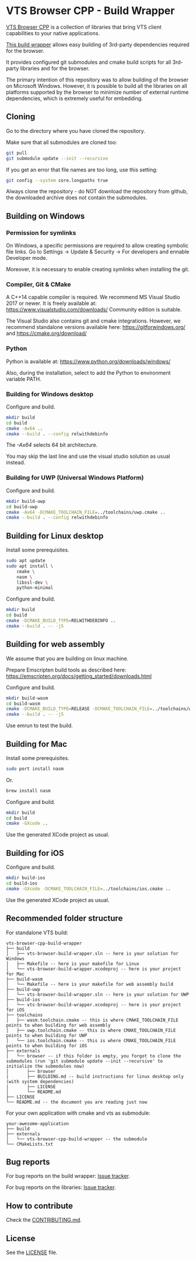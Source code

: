 # VTS Browser CPP - Build Wrapper

[VTS Browser CPP](https://github.com/melowntech/vts-browser-cpp) is a collection of libraries that bring VTS client capabilities to your native applications.

[This build wrapper](https://github.com/melowntech/vts-browser-cpp-build-wrapper) allows easy building of 3rd-party dependencies required for the browser.

It provides configured git submodules and cmake build scripts for all 3rd-party libraries and for the browser.

The primary intention of this repository was to allow building of the browser on Microsoft Windows.
However, it is possible to build all the libraries on all platforms supported by the browser to minimize number of external runtime dependencies, which is extremely useful for embedding.

## Cloning

Go to the directory where you have cloned the repository.

Make sure that all submodules are cloned too:
```bash
git pull
git submodule update --init --recursive
```

If you get an error that file names are too long, use this setting:
```bash
git config --system core.longpaths true
```

Always clone the repository - do NOT download the repository from github, the downloaded archive does not contain the submodules.

## Building on Windows

### Permission for symlinks

On Windows, a specific permissions are required to allow creating symbolic file links.
Go to Settings -> Update & Security -> For developers and ennable Developer mode.

Moreover, it is necessary to enable creating symlinks when installing the git.

### Compiler, Git & CMake

A C++14 capable compiler is required.
We recommend MS Visual Studio 2017 or newer.
It is freely available at: https://www.visualstudio.com/downloads/
Community edition is suitable.

The Visual Studio also contains git and cmake integrations.
However, we recommend standalone versions available here:
https://gitforwindows.org/ and https://cmake.org/download/

### Python

Python is available at: https://www.python.org/downloads/windows/

Also, during the installation, select to add the Python to environment variable PATH.

### Building for Windows desktop

Configure and build.
```bash
mkdir build
cd build
cmake -Ax64 ..
cmake --build . --config relwithdebinfo
```

The _-Ax64_ selects 64 bit architecture.

You may skip the last line and use the visual studio solution as usual instead.

### Building for UWP (Universal Windows Platform)

Configure and build.
```bash
mkdir build-uwp
cd build-uwp
cmake -Ax64 -DCMAKE_TOOLCHAIN_FILE=../toolchains/uwp.cmake ..
cmake --build . --config relwithdebinfo
```

## Building for Linux desktop

Install some prerequisites.
```bash
sudo apt update
sudo apt install \
    cmake \
    nasm \
    libssl-dev \
    python-minimal
```

Configure and build.
```bash
mkdir build
cd build
cmake -DCMAKE_BUILD_TYPE=RELWITHDEBINFO ..
cmake --build . -- -j5
```

## Building for web assembly

We assume that you are building on linux machine.

Prepare Emscripten build tools as described here:
https://emscripten.org/docs/getting_started/downloads.html

Configure and build.
```bash
mkdir build-wasm
cd build-wasm
cmake -DCMAKE_BUILD_TYPE=RELEASE -DCMAKE_TOOLCHAIN_FILE=../toolchains/wasm.cmake ..
cmake --build . -- -j5
```

Use emrun to test the build.

## Building for Mac

Install some prerequisites.
```bash
sudo port install nasm
```
Or.
```bash
brew install nasm
```

Configure and build.
```bash
mkdir build
cd build
cmake -GXcode ..
```

Use the generated XCode project as usual.

## Building for iOS

Configure and build.
```bash
mkdir build-ios
cd build-ios
cmake -GXcode -DCMAKE_TOOLCHAIN_FILE=../toolchains/ios.cmake ..
```

Use the generated XCode project as usual.

## Recommended folder structure

For standalone VTS build:
```
vts-browser-cpp-build-wrapper
├── build
│   ├── vts-browser-build-wrapper.sln -- here is your solution for Windows
│   ├── Makefile -- here is your makefile for Linux
│   └── vts-browser-build-wrapper.xcodeproj -- here is your project for Mac
├── build-wasm
│   └── Makefile -- here is your makefile for web assembly build
├── build-uwp
│   └── vts-browser-build-wrapper.sln -- here is your solution for UWP
├── build-ios
│   └── vts-browser-build-wrapper.xcodeproj -- here is your project for iOS
├── toolchains
│   ├── wasm.toolchain.cmake -- this is where CMAKE_TOOLCHAIN_FILE points to when building for web assembly
│   ├── uwp.toolchain.cmake -- this is where CMAKE_TOOLCHAIN_FILE points to when building for UWP
│   └── ios.toolchain.cmake -- this is where CMAKE_TOOLCHAIN_FILE points to when building for iOS
├── externals
│   └── browser -- if this folder is empty, you forgot to clone the submodules (run 'git submodule update --init --recursive' to initialize the submodules now)
│       ├── browser
|       ├── BUILDING.md -- build instructions for linux desktop only (with system dependencies)
│       ├── LICENSE
│       └── README.md
├── LICENSE
└── README.md -- the document you are reading just now
```

For your own application with cmake and vts as submodule:
```
your-awesome-application
├── build
├── externals
│   └── vts-browser-cpp-build-wrapper -- the submodule
└── CMakeLists.txt
```

## Bug reports

For bug reports on the build wrapper:
[Issue tracker](https://github.com/melowntech/vts-browser-cpp-build-wrapper/issues).

For bug reports on the libraries:
[Issue tracker](https://github.com/melowntech/vts-browser-cpp/issues).

## How to contribute

Check the [CONTRIBUTING.md](https://github.com/melowntech/vts-browser-cpp/blob/master/CONTRIBUTING.md).

## License

See the [LICENSE](LICENSE) file.




